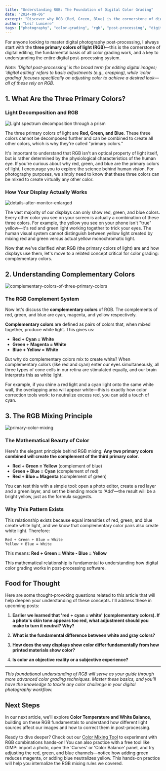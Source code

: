 ```yaml
---
title: "Understanding RGB: The Foundation of Digital Color Grading"
date: "2024-09-06"
excerpt: "Discover why RGB (Red, Green, Blue) is the cornerstone of digital post-processing and the fundamental basis for all color grading work."
author: "Leif Lumière"
tags: ["photography", "color-grading", "rgb", "post-processing", "digital-imaging"]
---
```


For anyone looking to master digital photography post-processing, I always start with the **three primary colors of light (RGB)**—this is the cornerstone of digital editing, the fundamental basis of all color grading work, and a key to understanding the entire digital post-processing system.

*Note: 'Digital post-processing' is the broad term for editing digital images; 'digital editing' refers to basic adjustments (e.g., cropping), while 'color grading' focuses specifically on adjusting color to achieve a desired look—all of these rely on RGB.*

## 1. What Are the Three Primary Colors?


### Light Decomposition and RGB

![Light spectrum decomposition through a prism](/assets/light-spectrum-prism.jpg)

The three primary colors of light are **Red, Green, and Blue**. These three colors cannot be decomposed further and can be combined to create all other colors, which is why they're called "primary colors."

It's important to understand that RGB isn't an optical property of light itself, but is rather determined by the physiological characteristics of the human eye. If you're curious about why red, green, and blue are the primary colors of light, I encourage you to explore the science behind human vision. For photography purposes, we simply need to know that these three colors can be mixed to create virtually any other color.


### How Your Display Actually Works

![details-after-monitor-enlarged](/assets/details-after-monitor-enlarged.jpg)

The vast majority of our displays can only show red, green, and blue colors. Every other color you see on your screen is actually a combination of these three colors. For example, the yellow you see on your phone isn't "true" yellow—it's red and green light working together to trick your eyes. The human visual system cannot distinguish between yellow light created by mixing red and green versus actual yellow monochromatic light.

Now that we've clarified what RGB (the primary colors of light) are and how displays use them, let's move to a related concept critical for color grading: complementary colors.

## 2. Understanding Complementary Colors

![complementary-colors-of-three-primary-colors](/assets/complementary-colors.jpg)

### The RGB Complement System

Now let's discuss the **complementary colors** of RGB. The complements of red, green, and blue are cyan, magenta, and yellow respectively.

**Complementary colors** are defined as pairs of colors that, when mixed together, produce white light. This gives us:

- **Red + Cyan = White**
- **Green + Magenta = White**  
- **Blue + Yellow = White**

But why do complementary colors mix to create white? When complementary colors (like red and cyan) enter our eyes simultaneously, all three types of cone cells in our retina are stimulated equally, and our brain interprets this as white light.

For example, if you shine a red light and a cyan light onto the same white wall, the overlapping area will appear white—this is exactly how color correction tools work: to neutralize excess red, you can add a touch of cyan.

## 3. The RGB Mixing Principle

![primary-color-mixing](/assets/primary-color-mixing.jpg)


### The Mathematical Beauty of Color

Here's the elegant principle behind RGB mixing: **Any two primary colors combined will create the complement of the third primary color.**

- **Red + Green = Yellow** (complement of blue)
- **Green + Blue = Cyan** (complement of red)
- **Red + Blue = Magenta** (complement of green)

You can test this with a simple tool: open a photo editor, create a red layer and a green layer, and set the blending mode to 'Add'—the result will be a bright yellow, just as the formula suggests.

### Why This Pattern Exists

This relationship exists because equal intensities of red, green, and blue create white light, and we know that complementary color pairs also create white light. Therefore:

```
Red + Green + Blue = White
Yellow + Blue = White
```

This means: **Red + Green = White - Blue = Yellow**

This mathematical relationship is fundamental to understanding how digital color grading works in post-processing software.

## Food for Thought

Here are some thought-provoking questions related to this article that will help deepen your understanding of these concepts. I'll address these in upcoming posts:

1. **Earlier we learned that 'red + cyan = white' (complementary colors). If a photo's skin tone appears too red, what adjustment should you make to turn it neutral? Why?**

2. **What is the fundamental difference between white and gray colors?**

3. **How does the way displays show color differ fundamentally from how printed materials show color?**

4. **Is color an objective reality or a subjective experience?**

---

*This foundational understanding of RGB will serve as your guide through more advanced color grading techniques. Master these basics, and you'll have the knowledge to tackle any color challenge in your digital photography workflow.*

## Next Steps

In our next article, we'll explore **Color Temperature and White Balance**, building on these RGB fundamentals to understand how different light sources affect our images and how to correct them in post-processing.

Ready to dive deeper? Check out our [Color Mixing Tool](/) to experiment with RGB combinations hands-on! You can also practice with a free tool like GIMP: import a photo, open the 'Curves' or 'Color Balance' panel, and try adjusting the red, green, and blue channels—notice how adding green reduces magenta, or adding blue neutralizes yellow. This hands-on practice will help you internalize the RGB mixing rules we covered.
